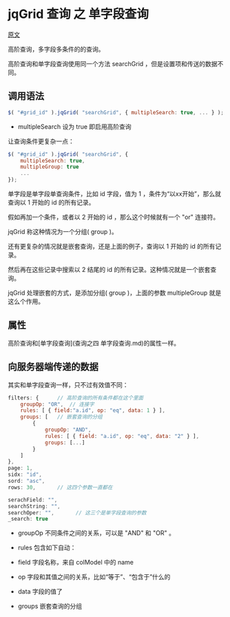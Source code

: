 # jqGrid 查询 之 单字段查询

[原文](http://www.trirand.com/jqgridwiki/doku.php?id=wiki:advanced_searching)

高阶查询，多字段多条件的的查询。

高阶查询和单字段查询使用同一个方法 searchGrid ，但是设置项和传送的数据不同。

## 调用语法

```js
$( "#grid_id" ).jqGrid( "searchGrid", { multipleSearch: true, ... } );
```

* multipleSearch 设为 true 即启用高阶查询

让查询条件更复杂一点：

```js
$( "#grid_id" ).jqGrid( "searchGrid", {
    multipleSearch: true,
    multipleGroup: true
    ... 
});
```

单字段是单字段单查询条件，比如 id 字段，值为 1 ，条件为“以xx开始”，那么就查询以 1 开始的 id 的所有记录。

假如再加一个条件，或者以 2 开始的 id ，那么这个时候就有一个 "or" 连接符。

jqGrid 称这种情况为一个分组( group )。

还有更复杂的情况就是嵌套查询，还是上面的例子，查询以 1 开始的 id 的所有记录。

然后再在这些记录中搜索以 2 结尾的 id 的所有记录。这种情况就是一个嵌套查询。

jqGrid 处理嵌套的方式，是添加分组( group )，上面的参数 multipleGroup 就是这么个作用。

## 属性

高阶查询和[单字段查询](查询之四 单字段查询.md)的属性一样。


## 向服务器端传递的数据

其实和单字段查询一样，只不过有效值不同：

```js
filters: {      // 高阶查询的所有条件都在这个里面
    groupOp: "OR",  // 连接字
    rules: [ { field:"a.id", op: "eq", data: 1 } ],
    groups: [   // 嵌套查询的分组
        {
            groupOp: "AND",
            rules: [ { field: "a.id", op: "eq", data: "2" } ],
            groups: [...]
        }
    ]
},
page: 1,
sidx: "id",
sord: "asc",
rows: 30,       // 这四个参数一直都在

serachField: "",      
searchString: "",
searchOper: "",       // 这三个是单字段查询的参数
_search: true
```

* groupOp 不同条件之间的关系，可以是 "AND" 和 "OR" 。

* rules 包含如下自动：

 * field  字段名称，来自 colModel 中的 name 
 
 * op 字段和其值之间的关系，比如“等于”、“包含于”什么的

 * data 字段的值了

* groups 嵌套查询的分组
